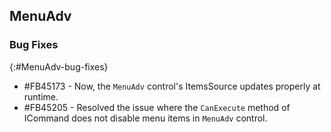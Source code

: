 ## MenuAdv

### Bug Fixes
{:#MenuAdv-bug-fixes}

* \#FB45173 - Now, the `MenuAdv` control's ItemsSource updates properly at runtime.
* \#FB45205 - Resolved the issue where the `CanExecute` method of ICommand does not disable menu items in `MenuAdv` control.